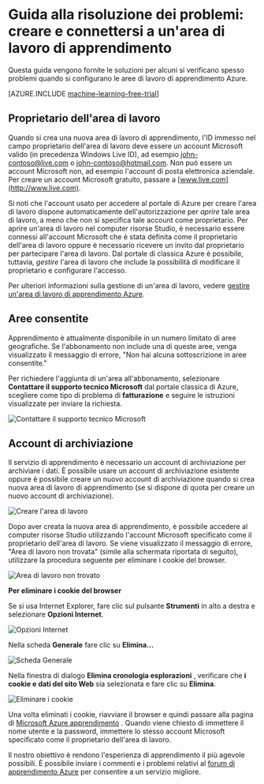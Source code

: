 <properties
    pageTitle="Risoluzione dei problemi: Creare e connettersi a un'area di lavoro di apprendimento | Microsoft Azure"
    description="Soluzioni a problemi comuni per la creazione e la connessione a un'area di lavoro di apprendimento Azure"
    services="machine-learning"
    documentationCenter=""
    authors="garyericson"
    manager="jhubbard"
    editor="cgronlun"/>

<tags
    ms.service="machine-learning"
    ms.workload="data-services"
    ms.tgt_pltfrm="na"
    ms.devlang="na"
    ms.topic="article"
    ms.date="09/09/2016"
    ms.author="garye"/>


# <a name="troubleshooting-guide-create-and-connect-to-an-machine-learning-workspace"></a>Guida alla risoluzione dei problemi: creare e connettersi a un'area di lavoro di apprendimento

Questa guida vengono fornite le soluzioni per alcuni si verificano spesso problemi quando si configurano le aree di lavoro di apprendimento Azure.

[AZURE.INCLUDE [machine-learning-free-trial](../../includes/machine-learning-free-trial.md)]

## <a name="workspace-owner"></a>Proprietario dell'area di lavoro

Quando si crea una nuova area di lavoro di apprendimento, l'ID immesso nel campo proprietario dell'area di lavoro deve essere un account Microsoft valido (in precedenza Windows Live ID), ad esempio john-contoso@live.com o john-contoso@hotmail.com. Non può essere un account Microsoft non, ad esempio l'account di posta elettronica aziendale. Per creare un account Microsoft gratuito, passare a [www.live.com](http://www.live.com).

Si noti che l'account usato per accedere al portale di Azure per creare l'area di lavoro dispone automaticamente dell'autorizzazione per *aprire* tale area di lavoro, a meno che non si specifica tale account come proprietario. Per aprire un'area di lavoro nel computer risorse Studio, è necessario essere connessi all'account Microsoft che è stata definita come il proprietario dell'area di lavoro oppure è necessario ricevere un invito dal proprietario per partecipare l'area di lavoro. Dal portale di classica Azure è possibile, tuttavia, *gestire* l'area di lavoro che include la possibilità di modificare il proprietario e configurare l'accesso.

Per ulteriori informazioni sulla gestione di un'area di lavoro, vedere [gestire un'area di lavoro di apprendimento Azure].

[Gestire un'area di lavoro di apprendimento Azure]: machine-learning-manage-workspace.md

## <a name="allowed-regions"></a>Aree consentite

Apprendimento è attualmente disponibile in un numero limitato di aree geografiche. Se l'abbonamento non include una di queste aree, venga visualizzato il messaggio di errore, "Non hai alcuna sottoscrizione in aree consentite."

Per richiedere l'aggiunta di un'area all'abbonamento, selezionare **Contattare il supporto tecnico Microsoft** dal portale classica di Azure, scegliere come tipo di problema di **fatturazione** e seguire le istruzioni visualizzate per inviare la richiesta.

![Contattare il supporto tecnico Microsoft][screen1]

## <a name="storage-account"></a>Account di archiviazione

Il servizio di apprendimento è necessario un account di archiviazione per archiviare i dati. È possibile usare un account di archiviazione esistente oppure è possibile creare un nuovo account di archiviazione quando si crea nuova area di lavoro di apprendimento (se si dispone di quota per creare un nuovo account di archiviazione).

<!-- These instructions no longer work, but I'm not sure what to replace them with
To see if you can create a new storage account, in the Classic Portal, go to **Settings** and then click **Usage**.
-->

![Creare l'area di lavoro][screen2]

Dopo aver creata la nuova area di apprendimento, è possibile accedere al computer risorse Studio utilizzando l'account Microsoft specificato come il proprietario dell'area di lavoro. Se viene visualizzato il messaggio di errore, "Area di lavoro non trovata" (simile alla schermata riportata di seguito), utilizzare la procedura seguente per eliminare i cookie del browser.

![Area di lavoro non trovato][screen3]

**Per eliminare i cookie del browser**

Se si usa Internet Explorer, fare clic sul pulsante **Strumenti** in alto a destra e selezionare **Opzioni Internet**.  

![Opzioni Internet][screen4]

Nella scheda **Generale** fare clic su **Elimina...**

![Scheda Generale][screen5]

Nella finestra di dialogo **Elimina cronologia esplorazioni** , verificare che **i cookie e dati del sito Web** sia selezionata e fare clic su **Elimina**.

![Eliminare i cookie][screen6]

Una volta eliminati i cookie, riavviare il browser e quindi passare alla pagina di [Microsoft Azure apprendimento](https://studio.azureml.net) . Quando viene chiesto di immettere il nome utente e la password, immettere lo stesso account Microsoft specificato come il proprietario dell'area di lavoro.

Il nostro obiettivo è rendono l'esperienza di apprendimento il più agevole possibili. È possibile inviare i commenti e i problemi relativi al [forum di apprendimento Azure](http://social.msdn.microsoft.com/Forums/windowsazure/home?forum=MachineLearning) per consentire a un servizio migliore.

[screen1]:media/machine-learning-troubleshooting-creating-ml-workspace/screen1.png
[screen2]:media/machine-learning-troubleshooting-creating-ml-workspace/screen2.png
[screen3]:media/machine-learning-troubleshooting-creating-ml-workspace/screen3.png
[screen4]:media/machine-learning-troubleshooting-creating-ml-workspace/screen4.png
[screen5]:media/machine-learning-troubleshooting-creating-ml-workspace/screen5.png
[screen6]:media/machine-learning-troubleshooting-creating-ml-workspace/screen6.png
